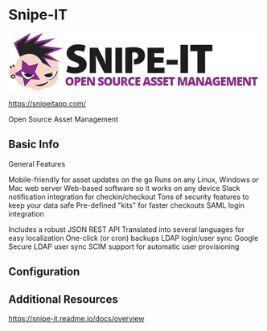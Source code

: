# Snipe-IT

![Service Logo](snipeit.png)

https://snipeitapp.com/

Open Source Asset Management

## Basic Info

General Features

Mobile-friendly for asset updates on the go
Runs on any Linux, Windows or Mac web server
Web-based software so it works on any device
Slack notification integration for checkin/checkout
Tons of security features to keep your data safe
Pre-defined "kits" for faster checkouts
SAML login integration

Includes a robust JSON REST API
Translated into several languages for easy localization
One-click (or cron) backups
LDAP login/user sync
Google Secure LDAP user sync
SCIM support for automatic user provisioning



## Configuration



## Additional Resources

https://snipe-it.readme.io/docs/overview